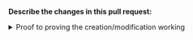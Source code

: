 **Describe the changes in this pull request:**

<details>
<summary> Proof to proving the creation/modification working </summary>
<br>
<!-- Required when a presence has been added or modified --->
<!-- Attach screenshot(s) here --->
</details>